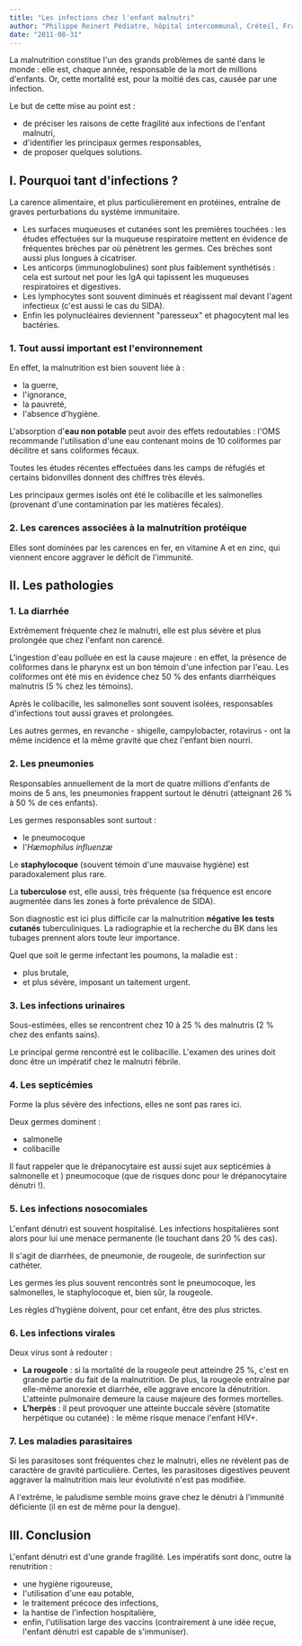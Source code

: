 ```yaml
---
title: "Les infections chez l'enfant malnutri"
author: "Philippe Reinert Pédiatre, hôpital intercommunal, Créteil, France"
date: "2011-08-31"
---
```


<div class="teaser"><p>La malnutrition constitue l'un des grands problèmes de santé dans le monde : elle est, chaque année, responsable de la mort de millions d'enfants. Or, cette mortalité est, pour la moitié des cas, causée par une infection.</p>
<p>Le but de cette mise au point est :</p>
<ul>
<li>de préciser les raisons de cette fragilité aux infections de l'enfant malnutri,</li>
<li>d'identifier les principaux germes responsables,</li>
<li>de proposer quelques solutions.</li>
</ul></div>

## I. Pourquoi tant d'infections ?

La carence alimentaire, et plus particulièrement en protéines, entraîne de graves perturbations du système immunitaire.

- Les surfaces muqueuses et cutanées sont les premières touchées : les études effectuées sur la muqueuse respiratoire mettent en évidence de fréquentes brèches par où pénètrent les germes. Ces brèches sont aussi plus longues à cicatriser.
- Les anticorps (immunoglobulines) sont plus faiblement synthétisés : cela est surtout net pour les IgA qui tapissent les muqueuses respiratoires et digestives.
- Les lymphocytes sont souvent diminués et réagissent mal devant l'agent infectieux (c'est aussi le cas du SIDA).
- Enfin les polynucléaires deviennent "paresseux" et phagocytent mal les bactéries.

### 1. Tout aussi important est l'environnement

En effet, la malnutrition est bien souvent liée à :

- la guerre,
- l'ignorance,
- la pauvreté,
- l'absence d'hygiène.

L'absorption d'**eau non potable** peut avoir des effets redoutables : l'OMS recommande l'utilisation d'une eau contenant moins de 10 coliformes par décilitre et sans coliformes fécaux.

Toutes les études récentes effectuées dans les camps de réfugiés et certains bidonvilles donnent des chiffres très élevés.

Les principaux germes isolés ont été le colibacille et les salmonelles (provenant d'une contamination par les matières fécales).

### 2. Les carences associées à la malnutrition protéique

Elles sont dominées par les carences en fer, en vitamine A et en zinc, qui viennent encore aggraver le déficit de l'immunité.

## II. Les pathologies

### 1. La diarrhée

Extrêmement fréquente chez le malnutri, elle est plus sévère et plus prolongée que chez l'enfant non carencé.

L'ingestion d'eau polluée en est la cause majeure : en effet, la présence de coliformes dans le pharynx est un bon témoin d'une infection par l'eau. Les coliformes ont été mis en évidence chez 50 % des enfants diarrhéiques malnutris (5 % chez les témoins).

Après le colibacille, les salmonelles sont souvent isolées, responsables d'infections tout aussi graves et prolongées.

Les autres germes, en revanche - shigelle, campylobacter, rotavirus - ont la même incidence et la même gravité que chez l'enfant bien nourri.

### 2. Les pneumonies

Responsables annuellement de la mort de quatre millions d'enfants de moins de 5 ans, les pneumonies frappent surtout le dénutri (atteignant 26 % à 50 % de ces enfants).

Les germes responsables sont surtout :

- le pneumocoque
- l'*Hæmophilus influenzæ*

Le **staphylocoque** (souvent témoin d'une mauvaise hygiène) est paradoxalement plus rare.

La **tuberculose** est, elle aussi, très fréquente (sa fréquence est encore augmentée dans les zones à forte prévalence de SIDA).

Son diagnostic est ici plus difficile car la malnutrition **négative** **les tests cutanés** tuberculiniques. La radiographie et la recherche du BK dans les tubages prennent alors toute leur importance.

Quel que soit le germe infectant les poumons, la maladie est :

- plus brutale,
- et plus sévère, imposant un taitement urgent.

### 3. Les infections urinaires

Sous-estimées, elles se rencontrent chez 10 à 25 % des malnutris (2 % chez des enfants sains).

Le principal germe rencontré est le colibacille. L'examen des urines doit donc être un impératif chez le malnutri fébrile.

### 4. Les septicémies

Forme la plus sévère des infections, elles ne sont pas rares ici.

Deux germes dominent :

- salmonelle
- colibacille

Il faut rappeler que le drépanocytaire est aussi sujet aux septicémies à salmonelle et ) pneumocoque (que de risques donc pour le drépanocytaire dénutri !).

### 5. Les infections nosocomiales

L'enfant dénutri est souvent hospitalisé. Les infections hospitalières sont alors pour lui une menace permanente (le touchant dans 20 % des cas).

Il s'agit de diarrhées, de pneumonie, de rougeole, de surinfection sur cathéter.

Les germes les plus souvent rencontrés sont le pneumocoque, les salmonelles, le staphylocoque et, bien sûr, la rougeole.

Les règles d'hygiène doivent, pour cet enfant, être des plus strictes.

### 6. Les infections virales

Deux virus sont à redouter :

- **La rougeole** : si la mortalité de la rougeole peut atteindre 25 %, c'est en grande partie du fait de la malnutrition. De plus, la rougeole entraîne par elle-même anorexie et diarrhée, elle aggrave encore la dénutrition. L'atteinte pulmonaire demeure la cause majeure des formes mortelles.
- **L'herpès** : il peut provoquer une atteinte buccale sévère (stomatite herpétique ou cutanée) : le même risque menace l'enfant HIV+.

### 7. Les maladies parasitaires

Si les parasitoses sont fréquentes chez le malnutri, elles ne révèlent pas de caractère de gravité particulière. Certes, les parasitoses digestives peuvent aggraver la malnutrition mais leur évolutivité n'est pas modifiée.

A l'extrême, le paludisme semble moins grave chez le dénutri à l'immunité déficiente (il en est de même pour la dengue).

## III. Conclusion

L'enfant dénutri est d'une grande fragilité. Les impératifs sont donc, outre la renutrition :

- une hygiène rigoureuse,
- l'utilisation d'une eau potable,
- le traitement précoce des infections,
- la hantise de l'infection hospitalière,
- enfin, l'utilisation large des vaccins (contrairement à une idée reçue, l'enfant dénutri est capable de s'immuniser).
